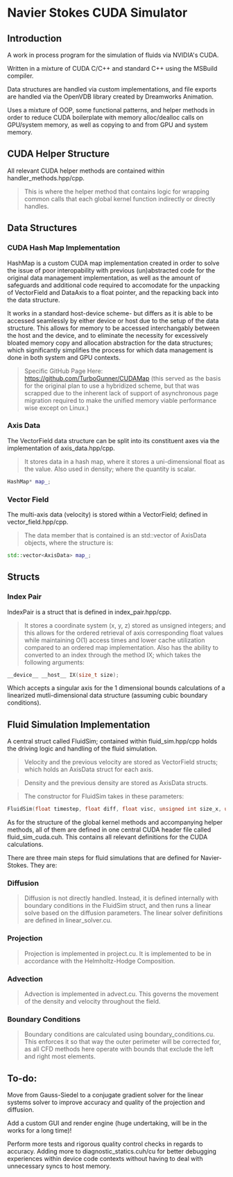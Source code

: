# Navier Stokes CUDA Simulator

## Introduction

A work in process program for the simulation of fluids via NVIDIA's CUDA.

Written in a mixture of CUDA C/C++ and standard C++ using the MSBuild compiler.

Data structures are handled via custom implementations, and file exports are handled via the OpenVDB library created by Dreamworks Animation.

Uses a mixture of OOP, some functional patterns, and helper methods in order to reduce CUDA boilerplate with memory alloc/dealloc calls on GPU/system memory, as well as copying to and from GPU and system memory.

## CUDA Helper Structure

All relevant CUDA helper methods are contained within handler_methods.hpp/cpp.
> This is where the helper method that contains logic for wrapping common calls that each global kernel function indirectly or directly handles.

## Data Structures

### CUDA Hash Map Implementation

HashMap is a custom CUDA map implementation created in order to solve the issue of poor interopability with previous (un)abstracted code for the original data management implementation, as well as the amount of safeguards and additional code required to accomodate for the unpacking of VectorField and DataAxis to a float pointer, and the repacking back into the data structure.

It works in a standard host-device scheme- but differs as it is able to be accessed seamlessly by either device or host due to the setup of the data structure. This allows for memory to be accessed interchangably between the host and the device, and to eliminate the necessity for excessively bloated memory copy and allocation abstraction for the data structures; which significantly simplifies the process for which data management is done in both system and GPU contexts.

>Specific GitHub Page Here: https://github.com/TurboGunner/CUDAMap (this served as the basis for the original plan to use a hybridized scheme, but that was scrapped due to the inherent lack of support of asynchronous page migration required to make the unified memory viable performance wise except on Linux.)

### Axis Data

The VectorField data structure can be split into its constituent axes via the implementation of axis_data.hpp/cpp.
>It stores data in a hash map, where it stores a uni-dimensional float as the value. Also used in density; where the quantity is scalar.

```c++
HashMap* map_;
```

### Vector Field

The multi-axis data (velocity) is stored within a VectorField; defined in vector_field.hpp/cpp.
> The data member that is contained is an std::vector of AxisData objects, where the structure is:

```c++
std::vector<AxisData> map_;
```

## Structs

### Index Pair

IndexPair is a struct that is defined in index_pair.hpp/cpp.

> It stores a coordinate system (x, y, z) stored as unsigned integers; and this allows for the ordered retrieval of axis corresponding float values while maintaining O(1) access times and lower cache utilization compared to an ordered map implementation. Also has the ability to converted to an index through the method IX; which takes the following arguments:

```c++
__device__ __host__ IX(size_t size);
```

Which accepts a singular axis for the 1 dimensional bounds calculations of a linearized mutli-dimensional data structure (assuming cubic boundary conditions).

## Fluid Simulation Implementation

A central struct called FluidSim; contained within fluid_sim.hpp/cpp holds the driving logic and handling of the fluid simulation.
>Velocity and the previous velocity are stored as VectorField structs; which holds an AxisData struct for each axis.

>Density and the previous density are stored as AxisData structs.

>The constructor for FluidSim takes in these parameters:

```c++
FluidSim(float timestep, float diff, float visc, unsigned int size_x, unsigned int size_y, unsigned int iter, float time_max = 1);
```

As for the structure of the global kernel methods and accompanying helper methods, all of them are defined in one central CUDA header file called fluid_sim_cuda.cuh. This contains all relevant definitions for the CUDA calculations.

There are three main steps for fluid simulations that are defined for Navier-Stokes. They are:

### Diffusion
> Diffusion is not directly handled. Instead, it is defined internally with boundary conditions in the FluidSim struct, and then runs a linear solve based on the diffusion parameters. The linear solver definitions are defined in linear_solver.cu.

### Projection
> Projection is implemented in project.cu. It is implemented to be in accordance with the Helmholtz-Hodge Composition.

### Advection
> Advection is implemented in advect.cu. This governs the movement of the density and velocity throughout the field.

### Boundary Conditions
> Boundary conditions are calculated using boundary_conditions.cu. This enforces it so that way the outer perimeter will be corrected for, as all CFD methods here operate with bounds that exclude the left and right most elements.


## To-do:

Move from Gauss-Siedel to a conjugate gradient solver for the linear systems solver to improve accuracy and quality of the projection and diffusion.

Add a custom GUI and render engine (huge undertaking, will be in the works for a long time)!

Perform more tests and rigorous quality control checks in regards to accuracy. Adding more to diagnostic_statics.cuh/cu for better debugging experiences within device code contexts without having to deal with unnecessary syncs to host memory.

